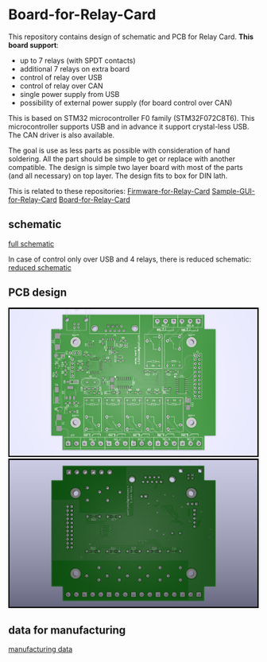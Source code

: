 #  Board-for-Relay-Card
This repository contains design of schematic and PCB for Relay Card. 
**This board support**:
- up to 7 relays (with SPDT contacts)
- additional 7 relays on extra board
- control of relay over USB
- control of relay over CAN
- single power supply from USB
- possibility of external power supply (for board control over CAN)

This is based on STM32 microcontroller F0 family (STM32F072C8T6). This microcontroller supports USB and in advance it support crystal-less USB. The CAN driver is also available. 

The goal is use as less parts as possible with consideration of hand soldering. All the part should be simple to get or replace with another compatible. The design is simple two layer board with most of the parts (and all necessary) on top layer. The design fits to box for DIN lath.

This is related to these repositories:
[Firmware-for-Relay-Card](https://github.com/chapppy/Firmware-for-Relay-Card "Firmware-for-Relay-Card") 
[Sample-GUI-for-Relay-Card](https://github.com/chapppy/Sample-GUI-for-Relay-Card "Sample-GUI-for-Relay-Card")
[Board-for-Relay-Card](https://github.com/chapppy/Board-for-Relay-Card "Board-for-Relay-Card")

## schematic
[full schematic](https://github.com/chapppy/Board-for-Relay-Card/blob/master/export/schematic-full.pdf "full schematic")

In case of control only over USB and 4 relays, there is reduced schematic:
[reduced schematic](https://github.com/chapppy/Board-for-Relay-Card/blob/master/export/schematic-USB-4-rleays.pdf "reduced schematic")

## PCB design
![PCB-top](export/PCB-top.png "PCB-top")
![PCB-bottom](export/PCB-bottom.png "PCB-bottom")

## data for manufacturing
[manufacturing data](https://github.com/chapppy/Board-for-Relay-Card/blob/master/export/manufacturing.zip "manufacturing data")

